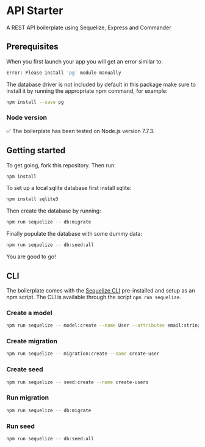 # API Starter
A REST API boilerplate using Sequelize, Express and Commander

## Prerequisites
When you first launch your app you will get an error similar to:
```bash
Error: Please install 'pg' module manually
```

The database driver is not included by default in this package make sure to install it by running the appropriate npm command, for example:
```bash
npm install --save pg
```

### Node version
:white_check_mark: The boilerplate has been tested on Node.js version 7.7.3.

## Getting started

To get going, fork this repository. Then run:
```bash
npm install
```

To set up a local sqlite database first install sqlite:
```bash
npm install sqlite3
```

Then create the database by running:
```bash
npm run sequelize -- db:migrate
```

Finally populate the database with some dummy data:
```bash
npm run sequelize -- db:seed:all
```

You are good to go!

## CLI
The boilerplate comes with the [Sequelize CLI](https://github.com/sequelize/cli) pre-installed and setup as an npm script. The CLI is available through the script `npm run sequelize`.

### Create a model
```bash
npm run sequelize -- model:create --name User --attributes email:string,password:string
```

### Create migration
```bash
npm run sequelize -- migration:create --name create-user
```

### Create seed
```bash
npm run sequelize -- seed:create --name create-users
```

### Run migration
```bash
npm run sequelize -- db:migrate
```

### Run seed
```bash
npm run sequelize -- db:seed:all
```
